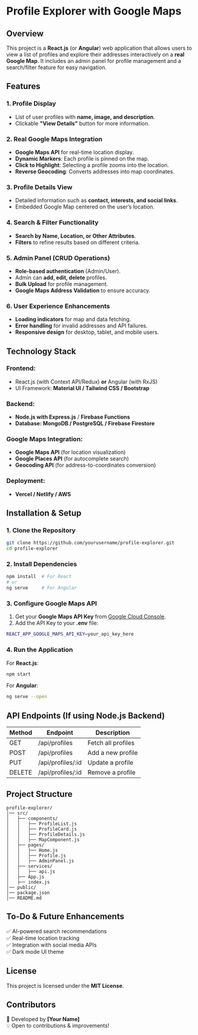 # **Profile Explorer with Google Maps**

## **Overview**
This project is a **React.js** (or **Angular**) web application that allows users to view a list of profiles and explore their addresses interactively on a **real Google Map**. It includes an admin panel for profile management and a search/filter feature for easy navigation.

## **Features**
### **1. Profile Display**
- List of user profiles with **name, image, and description**.
- Clickable **"View Details"** button for more information.

### **2. Real Google Maps Integration**
- **Google Maps API** for real-time location display.
- **Dynamic Markers**: Each profile is pinned on the map.
- **Click to Highlight**: Selecting a profile zooms into the location.
- **Reverse Geocoding**: Converts addresses into map coordinates.

### **3. Profile Details View**
- Detailed information such as **contact, interests, and social links**.
- Embedded Google Map centered on the user’s location.

### **4. Search & Filter Functionality**
- **Search by Name, Location, or Other Attributes**.
- **Filters** to refine results based on different criteria.

### **5. Admin Panel (CRUD Operations)**
- **Role-based authentication** (Admin/User).
- Admin can **add, edit, delete** profiles.
- **Bulk Upload** for profile management.
- **Google Maps Address Validation** to ensure accuracy.

### **6. User Experience Enhancements**
- **Loading indicators** for map and data fetching.
- **Error handling** for invalid addresses and API failures.
- **Responsive design** for desktop, tablet, and mobile users.

## **Technology Stack**
### **Frontend:**
- React.js (with Context API/Redux) **or** Angular (with RxJS)
- UI Framework: **Material UI / Tailwind CSS / Bootstrap**

### **Backend:**
- **Node.js with Express.js** / **Firebase Functions**
- **Database: MongoDB / PostgreSQL / Firebase Firestore**

### **Google Maps Integration:**
- **Google Maps API** (for location visualization)
- **Google Places API** (for autocomplete search)
- **Geocoding API** (for address-to-coordinates conversion)

### **Deployment:**
- **Vercel / Netlify / AWS**

## **Installation & Setup**
### **1. Clone the Repository**
```sh
git clone https://github.com/yourusername/profile-explorer.git
cd profile-explorer
```

### **2. Install Dependencies**
```sh
npm install  # For React
# or
ng serve     # For Angular
```

### **3. Configure Google Maps API**
1. Get your **Google Maps API Key** from [Google Cloud Console](https://console.cloud.google.com/).
2. Add the API Key to your **.env** file:
```sh
REACT_APP_GOOGLE_MAPS_API_KEY=your_api_key_here
```

### **4. Run the Application**
For **React.js**:
```sh
npm start
```
For **Angular**:
```sh
ng serve --open
```

## **API Endpoints** (If using Node.js Backend)
| Method | Endpoint        | Description                     |
|--------|----------------|---------------------------------|
| GET    | /api/profiles  | Fetch all profiles             |
| POST   | /api/profiles  | Add a new profile              |
| PUT    | /api/profiles/:id | Update a profile            |
| DELETE | /api/profiles/:id | Remove a profile            |

## **Project Structure**
```
profile-explorer/
│── src/
│   ├── components/
│   │   ├── ProfileList.js
│   │   ├── ProfileCard.js
│   │   ├── ProfileDetails.js
│   │   ├── MapComponent.js
│   ├── pages/
│   │   ├── Home.js
│   │   ├── Profile.js
│   │   ├── AdminPanel.js
│   ├── services/
│   │   ├── api.js
│   ├── App.js
│   ├── index.js
│── public/
│── package.json
│── README.md
```

## **To-Do & Future Enhancements**
✅ AI-powered search recommendations  
✅ Real-time location tracking  
✅ Integration with social media APIs  
✅ Dark mode UI theme  

## **License**
This project is licensed under the **MIT License**.

## **Contributors**
🚀 Developed by **[Your Name]**  
💡 Open to contributions & improvements!  

 
